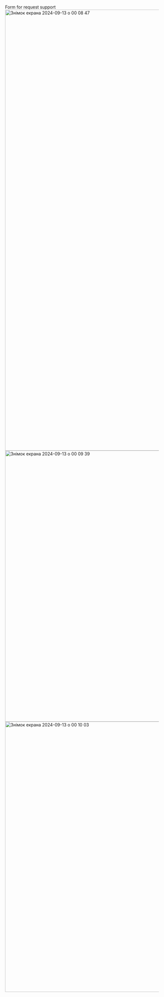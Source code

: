 Form for request support
<img width="1440" alt="Знімок екрана 2024-09-13 о 00 08 47" src="https://github.com/user-attachments/assets/a2ae74c5-d47e-4310-a769-2ca00c526598">
<img width="885" alt="Знімок екрана 2024-09-13 о 00 09 39" src="https://github.com/user-attachments/assets/d06f2509-7ec2-4ca1-b071-c346a5cc0178">
<img width="883" alt="Знімок екрана 2024-09-13 о 00 10 03" src="https://github.com/user-attachments/assets/3d45548b-a738-4e03-a593-3daad3189003">
